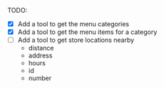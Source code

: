 TODO:

- [x] Add a tool to get the menu categories
- [x] Add a tool to get the menu items for a category
- [ ] Add a tool to get store locations nearby
    - distance
    - address
    - hours
    - id
    - number
